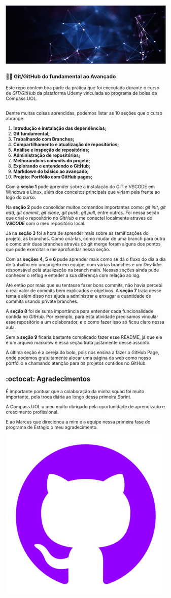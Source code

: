 <h1 align="center">
 <img src="png-transparent-symphony-background-poster-banner-science-and-technology-science-fiction.png" />
</h1>

### :technologist: Git/GitHub do fundamental ao Avançado

Este repo contem boa parte da prática que foi executada durante o curso de _GIT/GitHub_ da plataforma Udemy vinculada ao programa de bolsa da Compass.UOL.

##

Dentre muitas coisas aprendidas, podemos listar as 10 seções que o curso abrange:

1. __Introdução e instalação das dependências;__
2. __Git fundamental;__
3. __Trabalhando com Branches;__
4. __Compartilhamento e atualização de repositórios;__
5. __Análise e inspeção de repositórios;__
6. __Administração de repositórios;__
7. __Melhorando os commits do projeto;__
8. __Explorando e entendendo o GitHub;__
9. __Markdown do básico ao avançado;__
10. __Projeto: Portfólio com GitHub pages;__

Com a **seção 1** pude aprender sobre a instalação do GIT e VSCODE em Windows e Linux, além dos conceitos principais que viriam pela frente ao logo do curso.

Na **seção 2** pude consolidar muitos comandos importantes como: _git init_, _git add_, _git commit_, _git clone_, _git push_, _git pull_, entre outros. Foi nessa seção que criei o repositório no _GitHub_ e me conectei localmente atraves do _**VSCODE**_ com o meu repositório local.

Já na **seção 3** foi a hora de aprender mais sobre as ramificações do projeto, as branches. Como criá-las, como mudar de uma branch para outra e como unir duas branches através do git merge foram alguns dos pontos que pude exercitar e me aprofundar nessa seção.

Com as **seções 4**, **5** e **6** pude aprender mais como se dá o fluxo do dia a dia de trabalho em um projeto em equipe, com várias branches e um Dev líder responsável pela atualização na branch main. Nessas seções ainda pude conhecer o reflog e enteder a sua diferença com relação ao log.

Até então por mais que eu tentasse fazer bons commits, não havia percebi o real valor de commits bem explicados e objetivos. A **seção 7** trata desse tema e além disso nos ajuda a administrar e enxugar a quantidade de commits usando private branches.

A **seção 8** foi de suma importância para entender cada funcionalidade contida no _GitHub_. Por exemplo, para esta atividade precisamos vincular esse repositório a um colaborador, e o como fazer isso só ficou claro nessa aula.

Sem a **seção 9** ficaria bastante complicado fazer esse README, já que ele é um arquivo markdow e essa seção trata justamente desse assunto.

A última seção é a cereja do bolo, pois nos ensina a fazer o GitHub Page, onde podemos gratuitamente alocar uma página da web como nosso portfólio e chamando atenção para os projetos contidos no GitHub.

##  :octocat: Agradecimentos

É importante pontuar que a colaboração da minha squad foi muito importante, pela troca diária ao longo dessa primeira Sprint.

A Compass.UOL o meu muito obrigado pela oportunidade de aprendizado e crescimento profissional.

E ao Marcus que direcionou a mim e a equipe nessa primeira fase do programa de Estágio o meu agradecimento.

![](icone-github-violet.png) 